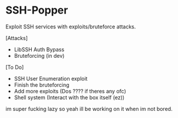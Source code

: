 # SSH-Popper
Exploit SSH services with exploits/bruteforce attacks.

[Attacks]
- LibSSH Auth Bypass
- Bruteforcing (in dev)

[To Do]
- SSH User Enumeration exploit
- Finish the bruteforcing
- Add more exploits (Dos ???? if theres any ofc)
- Shell system (Interact with the box itself (ez))



im super fucking lazy so yeah ill be working on it when im not bored.
